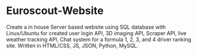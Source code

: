 # Euroscout-Website
Create a in house Server based website using SQL database with Linux/Ubuntu for created user login API, 3D imaging API, Scraper API, live weather tracking API,
Chat system for a formula 1, 2, 3, and 4 driver ranking site. Written in HTML/CSS, JS, JSON, Python, MySQL.

